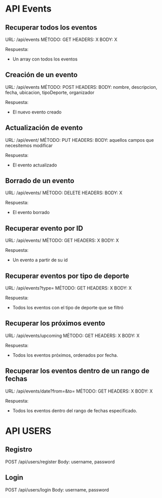 # API Events

## Recuperar todos los eventos

URL: /api/events
MÉTODO: GET
HEADERS: X
BODY: X

Respuesta:
- Un array con todos los eventos

## Creación de un evento

URL: /api/events
MÉTODO: POST
HEADERS: <TOKEN>
BODY: nombre, descripcion, fecha, ubicacion, tipoDeporte, organizador

Respuesta:
- El nuevo evento creado

## Actualización de evento

URL: /api/event/<EVENTID>
MÉTODO: PUT
HEADERS: <TOKEN>
BODY: aquellos campos que necesitemos modificar

Respuesta: 
- El evento actualizado

## Borrado de un evento

URL: /api/events/<EVENTID>
MÉTODO: DELETE
HEADERS: <TOKEN>
BODY: X

Respuesta:
- El evento borrado

## Recuperar evento por ID

URL: /api/events/<EVENTID>
MÉTODO: GET
HEADERS: X
BODY: X

Respuesta:
- Un evento a partir de su id

## Recuperar eventos por tipo de deporte

URL: /api/events?type=<TIPODEPORTE>
MÉTODO: GET
HEADERS: X
BODY: X

Respuesta:
- Todos los eventos con el tipo de deporte que se filtró

## Recuperar los próximos evento

URL: /api/events/upcoming
MÉTODO: GET
HEADERS: X
BODY: X

Respuesta:
- Todos los eventos próximos, ordenados por fecha.


## Recuperar los eventos dentro de un rango de fechas

URL: /api/events/date?from=<FECHAINICIO>&to=<FECHAFIN>
MÉTODO: GET
HEADERS: X
BODY: X

Respuesta:
- Todos los eventos dentro del rango de fechas especificado.

# API USERS

## Registro
POST /api/users/register
Body: username, password

## Login
POST /api/users/login
Body: username, password